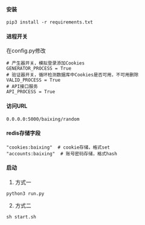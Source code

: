 #### 安装
```
pip3 install -r requirements.txt
```
#### 进程开关
在config.py修改
```
# 产生器开关，模拟登录添加Cookies
GENERATOR_PROCESS = True
# 验证器开关，循环检测数据库中Cookies是否可用，不可用删除
VALID_PROCESS = True
# API接口服务
API_PROCESS = True
```
#### 访问URL
```
0.0.0.0:5000/baixing/random
```
#### redis存储字段
```
"cookies:baixing"  # cookie存储，格式set
"accounts:baixing"  # 账号密码存储，格式hash
```
#### 启动
1. 方式一
```
python3 run.py
```
2. 方式二
```
sh start.sh
```
